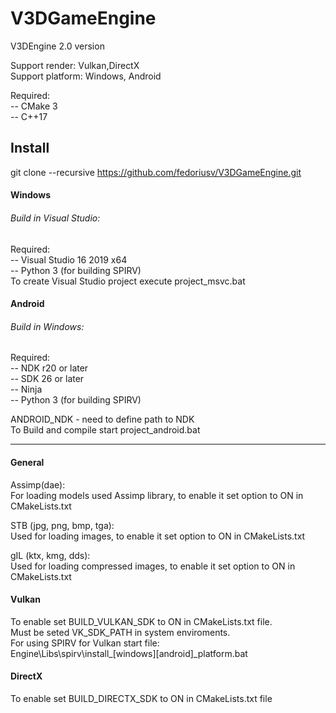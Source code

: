 # V3DGameEngine
V3DEngine 2.0 version<br/>

Support render: Vulkan,DirectX<br/>
Support platform: Windows, Android<br/>

Required:<br/>
-- CMake 3<br/>
-- C++17<br/>

## Install
git clone --recursive https://github.com/fedoriusv/V3DGameEngine.git


#### Windows
###### Build in Visual Studio:
Required:<br/>
-- Visual Studio 16 2019 x64<br/>
-- Python 3 (for building SPIRV)<br/>
To create Visual Studio project execute project_msvc.bat<br/>

#### Android
###### Build in Windows:
Required:<br/>
-- NDK r20 or later<br/>
-- SDK 26 or later<br/>
-- Ninja<br/>
-- Python 3 (for building SPIRV)<br/>

ANDROID_NDK - need to define path to NDK<br/>
To Build and compile start project_android.bat<br/>

-------------------------------------------------  

#### General
Assimp(dae):<br/>
For loading models used Assimp library, to enable it set option to ON in CMakeLists.txt<br/>

STB (jpg, png, bmp, tga):<br/>
Used for loading images, to enable it set option to ON in CMakeLists.txt<br/>

gIL (ktx, kmg, dds):<br/>
Used for loading compressed images, to enable it set option to ON in CMakeLists.txt<br/>

#### Vulkan
To enable set BUILD_VULKAN_SDK to ON in CMakeLists.txt file.<br/>
Must be seted VK_SDK_PATH in system enviroments.<br/>
For using SPIRV for Vulkan start file:<br/>
Engine\Libs\spirv\install_[windows][android]_platform.bat<br/>


#### DirectX
To enable set BUILD_DIRECTX_SDK to ON in CMakeLists.txt file<br/>



